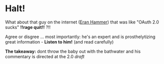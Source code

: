 
# Halt!

What about that guy on the internet ([Eran Hammer](http://hueniverse.com/oauth/)) that was like "OAuth 2.0 sucks" **!!rage quit!!** ?!!

Agree or disgree … most importantly: he's an expert and is prosthelytizing great information - **Listen to him!** (and read carefully)

**The takeaway:** dont throw the baby out with the bathwater and his commentary is directed at the 2.0 *draft*

